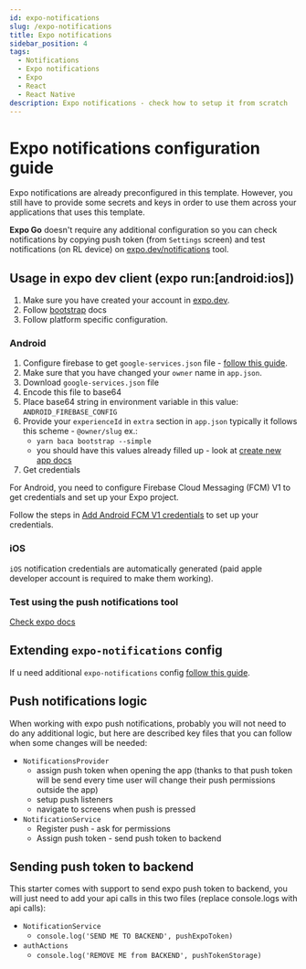 ```yaml
---
id: expo-notifications
slug: /expo-notifications
title: Expo notifications
sidebar_position: 4
tags:
  - Notifications
  - Expo notifications
  - Expo
  - React
  - React Native
description: Expo notifications - check how to setup it from scratch
---
```


# Expo notifications configuration guide

Expo notifications are already preconfigured in this template. However, you still have to provide some secrets and keys in order to use them across your applications that uses this template.

<b>Expo Go</b> doesn't require any additional configuration so you can check notifications by copying push token (from `Settings` screen) and test notifications (on RL device) on [expo.dev/notifications](http://expo.dev/notifications) tool.

## Usage in expo dev client (expo run:\[android:ios\])

1. Make sure you have created your account in [expo.dev](http://expo.dev).
2. Follow [bootstrap](/docs/bootstrap/create-new-app) docs
3. Follow platform specific configuration.

### Android

1. Configure firebase to get `google-services.json` file - [follow this guide](https://docs.expo.dev/push-notifications/fcm-credentials/).
2. Make sure that you have changed your `owner` name in `app.json`.
3. Download `google-services.json` file
4. Encode this file to base64
5. Place base64 string in environment variable in this value: `ANDROID_FIREBASE_CONFIG`
6. Provide your `experienceId` in `extra` section in `app.json` typically it follows this scheme - `@owner/slug` ex.:
   - `yarn baca bootstrap --simple`
   - you should have this values already filled up - look at [create new app docs](/docs/bootstrap/create-new-app)
7. Get credentials

For Android, you need to configure Firebase Cloud Messaging (FCM) V1 to get credentials and set up your Expo project.

Follow the steps in [Add Android FCM V1 credentials](https://docs.expo.dev/push-notifications/fcm-credentials/) to set up your credentials.

### iOS

`iOS` notification credentials are automatically generated (paid apple developer account is required to make them working).

### Test using the push notifications tool

[Check expo docs](https://docs.expo.dev/push-notifications/push-notifications-setup/#test-using-the-push-notifications-tool)

## Extending `expo-notifications` config

If u need additional `expo-notifications` config [follow this guide](https://github.com/expo/expo/tree/main/packages/expo-notifications#config-plugin-setup-optional).

## Push notifications logic

When working with expo push notifications, probably you will not need to do any additional logic, but here are described key files that you can follow when some changes will be needed:

- `NotificationsProvider`
  - assign push token when opening the app (thanks to that push token will be send every time user will change their push permissions outside the app)
  - setup push listeners
  - navigate to screens when push is pressed
- `NotificationService`
  - Register push - ask for permissions
  - Assign push token - send push token to backend

## Sending push token to backend

This starter comes with support to send expo push token to backend, you will just need to add your api calls in this two files (replace console.logs with api calls):

- `NotificationService`
  - `console.log('SEND ME TO BACKEND', pushExpoToken)`
- `authActions`
  - `console.log('REMOVE ME from BACKEND', pushTokenStorage)`
